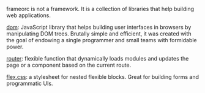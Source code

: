 frameorc is not a framework. It is a collection of libraries that help building
web applications.

[dom](https://frameorc.github.io/doc/dom.html): JavaScript library that helps building user interfaces
in browsers by manipulating DOM trees. Brutally simple and efficient,
it was created with the goal of endowing a single programmer and small teams
with formidable power.

[router](https://frameorc.github.io/doc/router.html): flexible function that dynamically loads
modules and updates the page or a component based on the current route.

[flex.css](https://frameorc.github.io/doc/flex.html): a stylesheet for nested flexible blocks. Great for
building forms and programmatic UIs.
